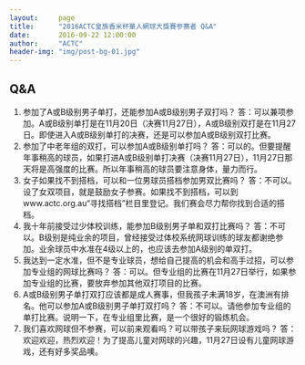 ```yaml
---
layout:     page
title:      "2016ACTC皇族香米杯華人網球大獎賽参赛者 Q&A"
date:       2016-09-22 12:00:00
author:     "ACTC"
header-img: "img/post-bg-01.jpg"
---
```


## Q&A

1. 参加了A或B级别男子单打，还能参加A或B级别男子双打吗？
  答：可以兼项参加。A或B级别单打是在11月20日（决赛11月27日），A或B级别双打是在11月27日。即使进入A或B级别单打的决赛，还是可以参加A或B级别双打比赛。
2. 参加了中老年组的双打，可以参加A或B级别单打吗？
  答：可以的。但要提醒年事稍高的球员，如果打进A或B级别单打决赛（决赛11月27日），11月27日那天将是高强度的比赛。所以年事稍高的球员要注意身体，量力而行。
3. 女子如果找不到搭档，可以和一位男球员搭档参加男双比赛吗？
  答：不可以。设了女双项目，就是鼓励女子参赛。如果找不到搭档，可以到www.actc.org.au“寻找搭档”栏目里登记。我们赛会尽力帮你找到合适的搭档。
4. 我十年前接受过少体校训练，能参加B级别男子单和双打比赛吗？
  答：不可以。B级别是纯业余的项目，曾经接受过体校系统网球训练的球友都谢绝参加。业余球员中水准在4级以上的，也应该去参加A级别的单双打。
5. 我达到一定水准，但不是专业球员，想给自己提高的机会和高手过招，可以参加专业组的网球比赛吗？
  答：可以。但专业组的比赛在11月27日举行，如果参加专业组的比赛，要放弃参加其他双打项目的比赛。
6. A或B级别男子单打双打应该都是成人赛事，但我孩子未满18岁，在澳洲有排名。他可以参加A或B级别男子单打双打吗？
  答：不可以。请他参加专业组的单打比赛。说明一下，在专业组里比赛，是一个很好的锻炼机会。
7. 我们喜欢网球但不参赛，可以前来观看吗？可以带孩子来玩网球游戏吗？
  答：欢迎欢迎，热烈欢迎！为了提高儿童对网球的兴趣，11月27日设有儿童网球游戏，还有好多奖品噢。
